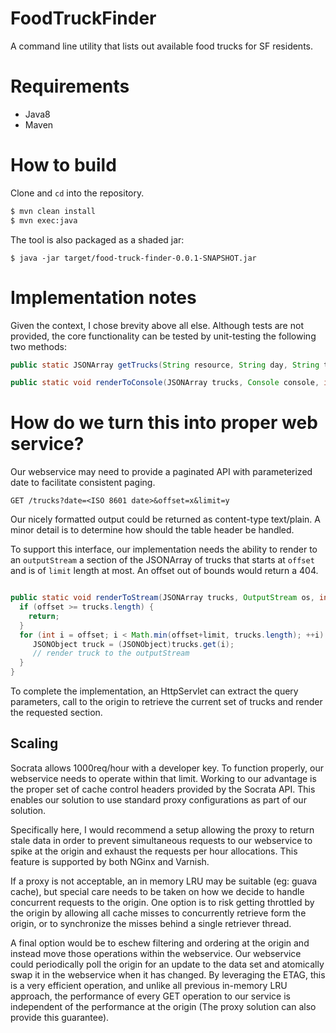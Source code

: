 # FoodTruckFinder

A command line utility that lists out available food trucks for SF residents.

# Requirements

* Java8
* Maven

# How to build

Clone and `cd` into the repository.

```bash
$ mvn clean install
$ mvn exec:java
```

The tool is also packaged as a shaded jar:

```
$ java -jar target/food-truck-finder-0.0.1-SNAPSHOT.jar
```

# Implementation notes

Given the context, I chose brevity above all else. Although tests are not 
provided, the core functionality can be tested by unit-testing the following
two methods:

```java
public static JSONArray getTrucks(String resource, String day, String time24) throws UnirestException

public static void renderToConsole(JSONArray trucks, Console console, int pageSize, int colwidth)
```

# How do we turn this into proper web service?

Our webservice may need to provide a paginated API with parameterized date to 
facilitate consistent paging.

```
GET /trucks?date=<ISO 8601 date>&offset=x&limit=y
```

Our nicely formatted output could be returned as content-type text/plain. A 
minor detail is to determine how should the table header be handled.

To support this interface, our implementation needs the ability to render to an
`outputStream` a section of the JSONArray of trucks that starts at `offset` and
is of `limit` length at most. An offset out of bounds would return a 404.

```java

public static void renderToStream(JSONArray trucks, OutputStream os, int offset, int limit) {
  if (offset >= trucks.length) {
    return;
  }
  for (int i = offset; i < Math.min(offset+limit, trucks.length); ++i) {
     JSONObject truck = (JSONObject)trucks.get(i);
     // render truck to the outputStream
  } 
}

```

To complete the implementation, an HttpServlet can extract the query parameters,
call to the origin to retrieve the current set of trucks and render the requested section.


## Scaling

Socrata allows 1000req/hour with a developer key. To function properly, our 
webservice needs to operate within that limit. Working to our advantage is the
proper set of cache control headers provided by the Socrata API. This enables
our solution to use standard proxy configurations as part of our solution.

Specifically here, I would recommend a setup allowing the proxy to return
stale data in order to prevent simultaneous requests to our webservice to spike
at the origin and exhaust the requests per hour allocations. This feature is
supported by both NGinx and Varnish.

If a proxy is not acceptable, an in memory LRU may be suitable (eg: guava cache), 
but special care needs to be taken on how we decide to handle concurrent requests 
to the origin.  One option is to risk getting throttled by the origin by allowing 
all cache misses to concurrently retrieve form the origin, or to synchronize 
the misses behind a single retriever thread. 

A final option would be to eschew filtering and ordering at the origin and 
instead move those operations within the webservice. Our webservice could
periodically poll the origin for an update to the data set and atomically swap
it in the webservice when it has changed. By leveraging the ETAG, this is a very
efficient operation, and unlike all previous in-memory LRU approach, the 
performance of every GET operation to our service is independent of the 
performance at the origin (The proxy solution can also provide this guarantee).



